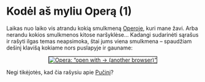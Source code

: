 # Kodėl aš myliu Operą (1)

<p>Laikas nuo laiko vis atrandu kokią smulkmeną <a href="http://www.opera.com">Operoje</a>, kuri mane žavi. Arba nerandu kokios smulkmenos kitose naršyklėse… Kadangi sudarinėti sąrašus ir rašyti ilgas temas neapsimoka, štai jums viena smulkmena – spaudžiam dešinį klavišą kokiame nors puslapyje ir gauname:</p>
<p style="text-align:center;"><a href="https://www.dominykas.lt/attachments/2009/01/opera-open-with-another-browser.html" rel="attachment wp-att-71" title="Opera: “open with -> (another browser)”"><img src="https://www.dominykas.lt/uploads/2009/01/opera-open-with.png" alt="Opera: “open with -> (another browser)”" style="border:1px solid #000;"></a></p>
<p>Negi tikėjotės, kad čia rašysiu apie <a href="http://lt.wikipedia.org/wiki/Giacomo_Puccini">Pučinį</a>?</p>